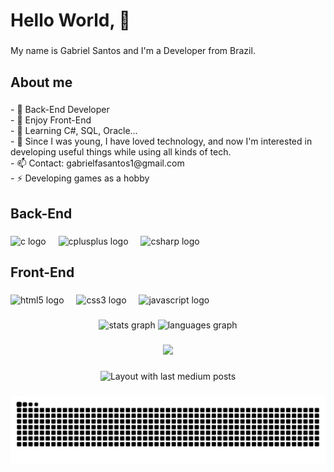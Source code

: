 <h1 align="left">Hello World, 👋</h1>

###

<p align="left">My name is Gabriel Santos and I'm a Developer from Brazil.</p>

###

<h2 align="left">About me</h2>

###

<p align="left">- 👑 Back-End Developer<br>- 🔭 Enjoy Front-End<br>- 🌱 Learning C#, SQL, Oracle...<br>- 💬 Since I was young, I have loved technology, and now I'm interested in developing useful things while using all kinds of tech.<br>- 📫 Contact: gabrielfasantos1@gmail.com<br>- ⚡ Developing games as a hobby</p>

###

<h2 align="left">Back-End</h2>

###

<div align="left">
  <img src="https://cdn.jsdelivr.net/gh/devicons/devicon/icons/c/c-original.svg" height="40" alt="c logo"  />
  <img width="12" />
  <img src="https://cdn.jsdelivr.net/gh/devicons/devicon/icons/cplusplus/cplusplus-original.svg" height="40" alt="cplusplus logo"  />
  <img width="12" />
  <img src="https://cdn.jsdelivr.net/gh/devicons/devicon/icons/csharp/csharp-original.svg" height="40" alt="csharp logo"  />
</div>

###

<h2 align="left">Front-End</h2>

###

<div align="left">
  <img src="https://cdn.jsdelivr.net/gh/devicons/devicon/icons/html5/html5-original.svg" height="40" alt="html5 logo"  />
  <img width="12" />
  <img src="https://cdn.jsdelivr.net/gh/devicons/devicon/icons/css3/css3-original.svg" height="40" alt="css3 logo"  />
  <img width="12" />
  <img src="https://cdn.jsdelivr.net/gh/devicons/devicon/icons/javascript/javascript-plain.svg" height="40" alt="javascript logo"  />
</div>

###

<div align="center">
  <img src="https://github-readme-stats.vercel.app/api?username=gabrsantos1&hide_title=false&hide_rank=false&show_icons=true&include_all_commits=true&count_private=true&disable_animations=false&theme=github_dark&locale=en&hide_border=false&order=1" height="150" alt="stats graph"  />
  <img src="https://github-readme-stats.vercel.app/api/top-langs?username=gabrsantos1&locale=en&hide_title=false&layout=compact&card_width=320&langs_count=6&theme=github_dark&hide_border=false&order=2" height="150" alt="languages graph"  />
</div>

###

<div align="center">
  <img src="https://visitor-badge.laobi.icu/badge?page_id=gabrsantos1.gabrsantos1&left_color=antiquewhite&left_text=dwawdadaw"  />
</div>

###

<div align="center">
  <img src="https://github-read-medium-git-main.pahlevikun.vercel.app/latest?limit=9&username=gabrsantos1" alt="Layout with last medium posts"  />
</div>

###

<img src="https://raw.githubusercontent.com/gabrsantos1/gabrsantos1/output/snake.svg" alt="Snake animation" />

###
